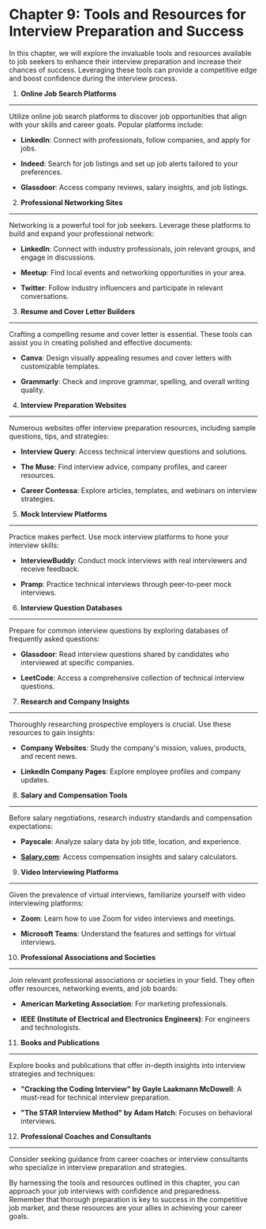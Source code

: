 Chapter 9: Tools and Resources for Interview Preparation and Success
====================================================================

In this chapter, we will explore the invaluable tools and resources available to job seekers to enhance their interview preparation and increase their chances of success. Leveraging these tools can provide a competitive edge and boost confidence during the interview process.

1. **Online Job Search Platforms**
----------------------------------

Utilize online job search platforms to discover job opportunities that align with your skills and career goals. Popular platforms include:

* **LinkedIn**: Connect with professionals, follow companies, and apply for jobs.

* **Indeed**: Search for job listings and set up job alerts tailored to your preferences.

* **Glassdoor**: Access company reviews, salary insights, and job listings.

2. **Professional Networking Sites**
------------------------------------

Networking is a powerful tool for job seekers. Leverage these platforms to build and expand your professional network:

* **LinkedIn**: Connect with industry professionals, join relevant groups, and engage in discussions.

* **Meetup**: Find local events and networking opportunities in your area.

* **Twitter**: Follow industry influencers and participate in relevant conversations.

3. **Resume and Cover Letter Builders**
---------------------------------------

Crafting a compelling resume and cover letter is essential. These tools can assist you in creating polished and effective documents:

* **Canva**: Design visually appealing resumes and cover letters with customizable templates.

* **Grammarly**: Check and improve grammar, spelling, and overall writing quality.

4. **Interview Preparation Websites**
-------------------------------------

Numerous websites offer interview preparation resources, including sample questions, tips, and strategies:

* **Interview Query**: Access technical interview questions and solutions.

* **The Muse**: Find interview advice, company profiles, and career resources.

* **Career Contessa**: Explore articles, templates, and webinars on interview strategies.

5. **Mock Interview Platforms**
-------------------------------

Practice makes perfect. Use mock interview platforms to hone your interview skills:

* **InterviewBuddy**: Conduct mock interviews with real interviewers and receive feedback.

* **Pramp**: Practice technical interviews through peer-to-peer mock interviews.

6. **Interview Question Databases**
-----------------------------------

Prepare for common interview questions by exploring databases of frequently asked questions:

* **Glassdoor**: Read interview questions shared by candidates who interviewed at specific companies.

* **LeetCode**: Access a comprehensive collection of technical interview questions.

7. **Research and Company Insights**
------------------------------------

Thoroughly researching prospective employers is crucial. Use these resources to gain insights:

* **Company Websites**: Study the company's mission, values, products, and recent news.

* **LinkedIn Company Pages**: Explore employee profiles and company updates.

8. **Salary and Compensation Tools**
------------------------------------

Before salary negotiations, research industry standards and compensation expectations:

* **Payscale**: Analyze salary data by job title, location, and experience.

* **[Salary.com](http://Salary.com)**: Access compensation insights and salary calculators.

9. **Video Interviewing Platforms**
-----------------------------------

Given the prevalence of virtual interviews, familiarize yourself with video interviewing platforms:

* **Zoom**: Learn how to use Zoom for video interviews and meetings.

* **Microsoft Teams**: Understand the features and settings for virtual interviews.

10. **Professional Associations and Societies**
-----------------------------------------------

Join relevant professional associations or societies in your field. They often offer resources, networking events, and job boards:

* **American Marketing Association**: For marketing professionals.

* **IEEE (Institute of Electrical and Electronics Engineers)**: For engineers and technologists.

11. **Books and Publications**
------------------------------

Explore books and publications that offer in-depth insights into interview strategies and techniques:

* **"Cracking the Coding Interview" by Gayle Laakmann McDowell**: A must-read for technical interview preparation.

* **"The STAR Interview Method" by Adam Hatch**: Focuses on behavioral interviews.

12. **Professional Coaches and Consultants**
--------------------------------------------

Consider seeking guidance from career coaches or interview consultants who specialize in interview preparation and strategies.

By harnessing the tools and resources outlined in this chapter, you can approach your job interviews with confidence and preparedness. Remember that thorough preparation is key to success in the competitive job market, and these resources are your allies in achieving your career goals.
